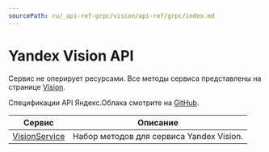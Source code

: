 ```yaml
---
sourcePath: ru/_api-ref-grpc/vision/api-ref/grpc/index.md
---
```

# Yandex Vision API
Сервис не оперирует ресурсами. Все методы сервиса представлены на странице [Vision](Vision/).

Спецификации API Яндекс.Облака смотрите на [GitHub](https://github.com/yandex-cloud/cloudapi).

Сервис | Описание
--- | ---
[VisionService](./vision_service.md) | Набор методов для сервиса Yandex Vision.

